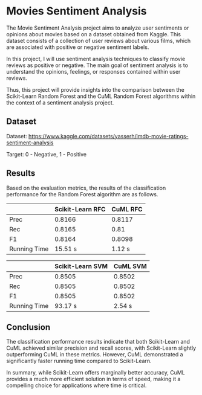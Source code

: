 # Movies Sentiment Analysis

The Movie Sentiment Analysis project aims to analyze user sentiments or opinions about movies based on a dataset obtained from Kaggle. This dataset consists of a collection of user reviews about various films, which are associated with positive or negative sentiment labels.

In this project, I will use sentiment analysis techniques to classify movie reviews as positive or negative. The main goal of sentiment analysis is to understand the opinions, feelings, or responses contained within user reviews. 

Thus, this project will provide insights into the comparison between the Scikit-Learn Random Forest and the CuML Random Forest algorithms within the context of a sentiment analysis project.


## Dataset
Dataset: https://www.kaggle.com/datasets/yasserh/imdb-movie-ratings-sentiment-analysis

Target: 0 - Negative, 1 - Positive

## Results
Based on the evaluation metrics, the results of the classification performance for the Random Forest algorithm are as follows.

|        | Scikit-Learn RFC        | CuML RFC        |
|--------|-------------|--------|
| Prec   | 0.8166 | 0.8117 | 
| Rec    | 0.8165 | 0.81  | 
| F1     | 0.8164 | 0.8098 | 
| Running Time     | 15.51 s | 1.12 s |

|        | Scikit-Learn SVM        | CuML SVM        |
|--------|-------------|--------|
| Prec   | 0.8505 | 0.8502 | 
| Rec    | 0.8505 | 0.8502 | 
| F1     | 0.8505 | 0.8502 | 
| Running Time     | 93.17 s | 2.54 s |



## Conclusion
The classification performance results indicate that both Scikit-Learn and CuML achieved similar precision and recall scores, with Scikit-Learn slightly outperforming CuML in these metrics. However, CuML demonstrated a significantly faster running time compared to Scikit-Learn.

In summary, while Scikit-Learn offers marginally better accuracy, CuML provides a much more efficient solution in terms of speed, making it a compelling choice for applications where time is critical.